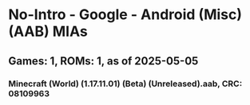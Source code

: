 # No-Intro - Google - Android (Misc) (AAB) MIAs
## Games: 1, ROMs: 1, as of 2025-05-05

### Minecraft (World) (1.17.11.01) (Beta) (Unreleased).aab, CRC: 08109963
